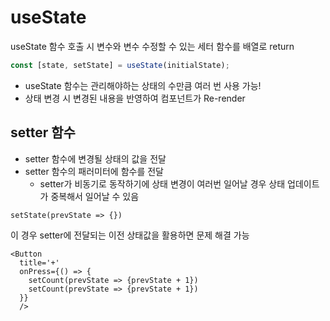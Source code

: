 # useState

useState 함수 호출 시 변수와 변수 수정할 수 있는 세터 함수를 배열로 return

```typescript
const [state, setState] = useState(initialState);
```

- useState 함수는 관리해야하는 상태의 수만큼 여러 번 사용 가능!
- 상태 변경 시 변경된 내용을 반영하여 컴포넌트가 Re-render

## setter 함수

- setter 함수에 변경될 상태의 값을 전달
- setter 함수의 패러미터에 함수를 전달
  - setter가 비동기로 동작하기에 상태 변경이 여러번 일어날 경우 상태 업데이트가 중복해서 일어날 수 있음

```tsx
setState(prevState => {})
```

이 경우 setter에 전달되는 이전 상태값을 활용하면 문제 해결 가능

```tsx
<Button 
  title='+' 
  onPress={() => {
    setCount(prevState => {prevState + 1})
    setCount(prevState => {prevState + 1})
  }} 
  />
```
